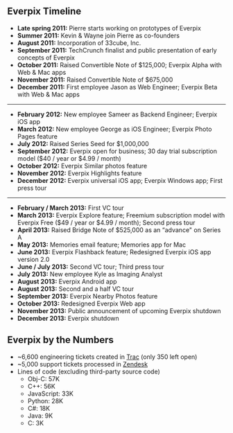 Everpix Timeline
----------------

* **Late spring 2011:** Pierre starts working on prototypes of Everpix
* **Summer 2011:** Kevin & Wayne join Pierre as co-founders
* **August 2011:** Incorporation of 33cube, Inc.
* **September 2011:** TechCrunch finalist and public presentation of early concepts of Everpix
* **October 2011:** Raised Convertible Note of $125,000; Everpix Alpha with Web & Mac apps
* **November 2011:** Raised Convertible Note of $675,000
* **December 2011:** First employee Jason as Web Engineer; Everpix Beta with Web & Mac apps

---

* **February 2012:** New employee Sameer as Backend Engineer; Everpix iOS app
* **March 2012:** New employee George as iOS Engineer; Everpix Photo Pages feature
* **July 2012:** Raised Series Seed for $1,000,000
* **September 2012:** Everpix open for business; 30 day trial subscription model ($40 / year or $4.99 / month)
* **October 2012:** Everpix Similar photos feature
* **November 2012:** Everpix Highlights feature
* **December 2012:** Everpix universal iOS app; Everpix Windows app; First press tour

---

* **February / March 2013:** First VC tour
* **March 2013:** Everpix Explore feature; Freemium subscription model with Everpix Free ($49 / year or $4.99 / month); Second press tour
* **April 2013:** Raised Bridge Note of $525,000 as an “advance" on Series A
* **May 2013:** Memories email feature; Memories app for Mac
* **June 2013:** Everpix Flashback feature; Redesigned Everpix iOS app version 2.0
* **June / July 2013:** Second VC tour; Third press tour
* **July 2013:** New employee Kyle as Imaging Analyst
* **August 2013:** Everpix Android app
* **August 2013:** Second and a half VC tour
* **September 2013:** Everpix Nearby Photos feature
* **October 2013:** Redesigned Everpix Web app
* **November 2013:** Public announcement of upcoming Everpix shutdown
* **December 2013:** Everpix shutdown

Everpix by the Numbers
----------------------

* ~6,600 engineering tickets created in [Trac](http://trac.edgewall.org/) (only 350 left open)
* ~5,000 support tickets processed in [Zendesk](http://www.zendesk.com/)
* Lines of code (excluding third-party source code)
  * Obj-C: 57K
  * C++: 56K
  * JavaScript: 33K
  * Python: 28K
  * C#: 18K
  * Java: 9K
  * C: 3K
